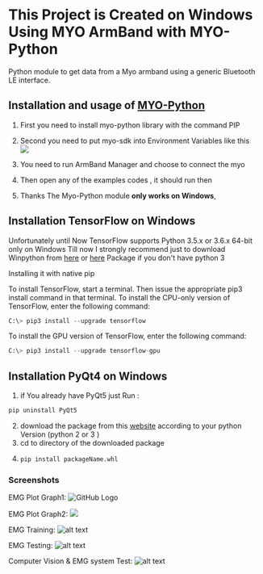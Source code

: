# This Project is Created on Windows Using MYO ArmBand with MYO-Python
Python module to get data from a Myo armband using a generic Bluetooth LE interface.

## Installation and usage of [MYO-Python](https://github.com/NiklasRosenstein/myo-python)
1.	First you need to install myo-python library with the command PIP
2.	Second you need to put myo-sdk into Environment Variables like this  
![](https://github.com/hananabilabd/Computer-Vision-and-Neural-Machine-Interface-for-Upper-Limb-Prostheses/blob/master/screenshot/screenshot.png)

3. You need to run ArmBand Manager and choose to connect the myo 
4.	Then open any of the examples codes , it should run then
5.	Thanks 
The Myo-Python module **only works on Windows**, 
## Installation  TensorFlow on Windows 
Unfortunately until Now TensorFlow supports Python 3.5.x or 3.6.x  64-bit  only on Windows Till now 
I strongly recommend just to download Winpython from [here](https://winpython.github.io/) or [here](https://sourceforge.net/projects/winpython/files/?source=navbar) Package if you don't have python 3 

Installing it  with native pip

To install TensorFlow, start a terminal. Then issue the appropriate pip3 install command in that terminal. To install the CPU-only version of TensorFlow, enter the following command:

```python 
C:\> pip3 install --upgrade tensorflow
```
To install the GPU version of TensorFlow, enter the following command:
```python
C:\> pip3 install --upgrade tensorflow-gpu
```

## Installation  PyQt4 on Windows 
1. if You already have PyQt5 just Run :
```python
pip uninstall PyQt5
```
2. download the package from this [website](https://www.lfd.uci.edu/~gohlke/pythonlibs/#pyqt4) according to your python Version (python 2 or 3 )
3. cd to directory of the downloaded package
4. ```python
   pip install packageName.whl
   ```

### Screenshots
EMG Plot Graph1:
![GitHub Logo](https://github.com/hananabilabd/Computer-Vision-and-Neural-Machine-Interface-for-Upper-Limb-Prostheses/blob/master/screenshots/1.PNG)

EMG Plot Graph2:
![](https://github.com/hananabilabd/Computer-Vision-and-Neural-Machine-Interface-for-Upper-Limb-Prostheses/blob/master/screenshots/2.PNG)

EMG Training:
![alt text](https://github.com/hananabilabd/Computer-Vision-and-Neural-Machine-Interface-for-Upper-Limb-Prostheses/blob/master/screenshots/3.PNG)

EMG Testing:
![alt text](https://github.com/hananabilabd/Computer-Vision-and-Neural-Machine-Interface-for-Upper-Limb-Prostheses/blob/master/screenshots/4.PNG)

Computer Vision & EMG system Test:
![alt text](https://github.com/hananabilabd/Computer-Vision-and-Neural-Machine-Interface-for-Upper-Limb-Prostheses/blob/master/screenshots/5.PNG)
